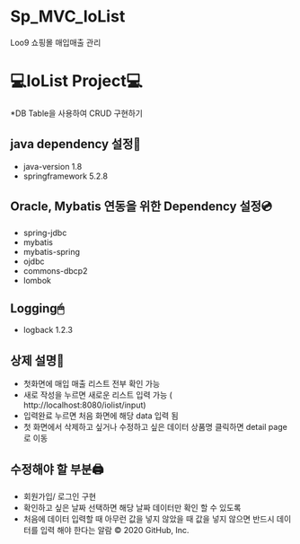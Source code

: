 # Sp_MVC_IoList
Loo9 쇼핑몰 매입매출 관리

# 💻IoList Project💻
*DB Table을 사용하여 CRUD 구현하기
## java dependency 설정🔋
* java-version 1.8
* springframework 5.2.8
## Oracle, Mybatis 연동을 위한 Dependency 설정💿
* spring-jdbc
* mybatis
* mybatis-spring
* ojdbc
* commons-dbcp2
* lombok
## Logging🖱
* logback 1.2.3

## 상제 설명💽
* 첫화면에 매입 매출 리스트 전부 확인 가능
* 새로 작성을 누르면 새로운 리스트 입력 가능 ( http://localhost:8080/iolist/input)
* 입력완료 누르면 처음 화면에 해당 data 입력 됨
* 첫 화면에서 삭제하고 싶거나 수정하고 싶은 데이터 상품명 클릭하면 detail page로 이동
## 수정해야 할 부분🖨
* 회원가입/ 로그인 구현
* 확인하고 싶은 날짜 선택하면 해당 날짜 데이터만 확인 할 수 있도록
* 처음에 데이터 입력할 때 아무런 값을 넣지 않았을 때 값을 넣지 않으면 반드시 데이터를 입력 해야 한다는 알람
© 2020 GitHub, Inc.

